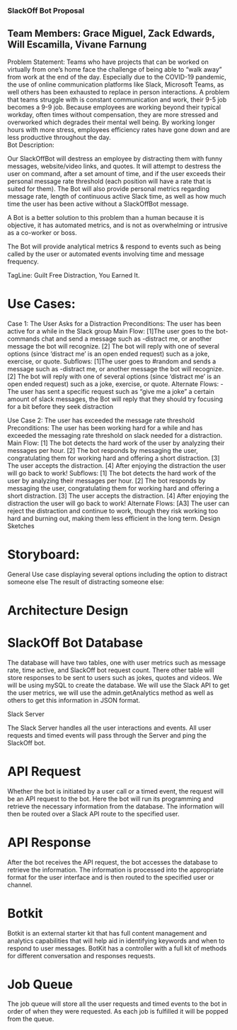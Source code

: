 ### SlackOff Bot Proposal 

## Team Members: Grace Miguel, Zack Edwards, Will Escamilla, Vivane Farnung

Problem Statement: Teams who have projects that can be worked on virtually from one’s home face the challenge of being able to “walk away” from work at the end of the day. Especially due to the COVID-19 pandemic, the use of online communication platforms like Slack, Microsoft Teams, as well others has been exhausted to replace in person interactions. A problem that teams struggle with is constant communication and work, their 9-5 job becomes a 9-9 job. Because employees are working beyond their typical workday, often times without compensation, they are more stressed and overworked which degrades their mental well being. By working longer hours with more stress, employees efficiency rates have gone down and are less productive throughout the day.   
Bot Description: 

Our SlackOffBot will destress an employee by distracting them with funny messages, website/video links, and quotes. It will attempt to destress the user on command, after a set amount of time, and if the user exceeds their personal message rate threshold (each position will have a rate that is suited for them). The Bot will also provide personal metrics regarding message rate, length of continuous active Slack time, as well as how much time the user has been active without a SlackOffBot message. 

A Bot is a better solution to this problem than a human because it is objective, it has automated metrics, and is not as overwhelming or intrusive as a co-worker or boss. 

The Bot will provide analytical metrics & respond to events such as being called by the user or automated events involving time and message frequency.

TagLine: Guilt Free Distraction, You Earned It. 

# Use Cases: 
Case 1: The User Asks for a Distraction
Preconditions: The user has been active for a while in the Slack group
Main Flow: [1]The user goes to the bot-commands chat and send a message such as -distract me, or another message the bot will recognize. [2] The bot will reply with one of several options (since ‘distract me’ is an open ended request) such as a joke, exercise, or quote. 
Subflows:
[1]The user goes to #random  and sends a message such as -distract me, or another message the bot will recognize.
[2] The bot will reply with one of several options (since ‘distract me’ is an open ended request) such as a joke, exercise, or quote. 
Alternate Flows:
-The user has sent a specific request such as “give me a joke”  a certain amount of slack messages, the Bot will reply that they should try focusing for a bit before they seek distraction

Use Case 2: The user has exceeded the message rate threshold
Preconditions: The user has been working hard for a while and has exceeded the messaging rate threshold on slack needed for a distraction. 
Main Flow: [1] The bot detects the hard work of the user by analyzing their messages per hour. [2] The bot responds by messaging the user, congratulating them for working hard and offering a short distraction. [3] The user accepts the distraction. [4] After enjoying the distraction the user will go back to work!
Subflows: 
[1] The bot detects the hard work of the user by analyzing their messages per hour.
[2] The bot responds by messaging the user, congratulating them for working hard and offering a short distraction.
[3] The user accepts the distraction.
[4] After enjoying the distraction the user will go back to work!
Alternate Flows:
[A3] The user can reject the distraction and continue to work, though they risk working too hard and burning out, making them less efficient in the long term. 
Design Sketches 

# Storyboard: 
General Use case displaying several options including the option to distract someone else
The result of distracting someone else:


# Architecture Design





# SlackOff Bot Database

The database will have two tables, one with user metrics such as message rate, time active, and SlackOff bot request count. There other table will store responses to be sent to users such as jokes, quotes and videos. We will be using mySQL to create the database. We will use the Slack API to get the user metrics, we will use the admin.getAnalytics method as well as others to get this information in JSON format. 

Slack Server

The Slack Server handles all the user interactions and events. All user requests and timed events will pass through the Server and ping the SlackOff bot. 

# API Request

Whether the bot is initiated by a user call or a timed event, the request will be an API request to the bot. Here the bot will run its programming and retrieve the necessary information from the database. The information will then be routed over a Slack API route to the specified user. 

# API Response

After the bot receives the API request, the bot accesses the database to retrieve the information. The information is processed into the appropriate format for the user interface and is then routed to the specified user or channel. 

# Botkit

Botkit is an external starter kit that has full content management and analytics capabilities that will help aid in identifying keywords and when to respond to user messages. BotKit has a controller with a full kit of methods for different conversation and responses requests. 

# Job Queue

The job queue will store all the user requests and timed events to the bot in order of when they were requested. As each job is fulfilled it will be popped from the queue.
